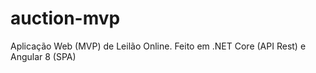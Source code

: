 # auction-mvp
Aplicação Web (MVP) de Leilão Online. Feito em .NET Core (API Rest) e Angular 8 (SPA)

